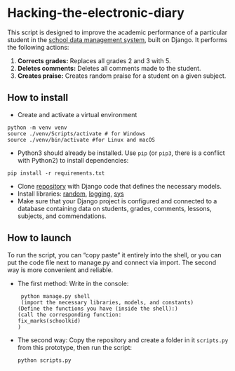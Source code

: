 # Hacking-the-electronic-diary
This script is designed to improve the academic performance of a particular student in the [school data management system](https://github.com/devmanorg/e-diary/tree/master ), built on Django. It performs the following actions:
1. **Corrects grades:** Replaces all grades 2 and 3 with 5.
2. **Deletes comments:** Deletes all comments made to the student.
3. **Creates praise:** Creates random praise for a student on a given subject.
## How to install
- Create and activate a virtual environment
 ```
 python -m venv venv
 source ./venv/Scripts/activate # for Windows
 source ./venv/bin/activate #for Linux and macOS
 ```
- Python3 should already be installed. Use `pip` (or `pip3`, there is a conflict with Python2) to install dependencies:
```
pip install -r requirements.txt
```
- Clone [repository](https://github.com/devmanorg/e-diary/tree/master ) with Django code that defines the necessary models.
- Install libraries: [random](https://docs.python.org/3/library/random.html ), [logging](https://docs.python.org/3/library/logging.html ), [sys](https://docs.python.org/3/library/sys.html )
- Make sure that your Django project is configured and connected to a database containing data on students, grades, comments, lessons, subjects, and commendations.

## How to launch
To run the script, you can “copy paste” it entirely into the shell, or you can put the code file next to manage.py and connect via import. The second way is more convenient and reliable.
- The first method:
    Write in the console:
    ```
     python manage.py shell
     (import the necessary libraries, models, and constants)
    (Define the functions you have (inside the shell):)
    (call the corresponding function:
    fix_marks(schoolkid)
    )
    ```
- The second way:
    Copy the repository and create a folder in it `scripts.py `from this prototype, then run the script:
    ```
    python scripts.py 
    ```
